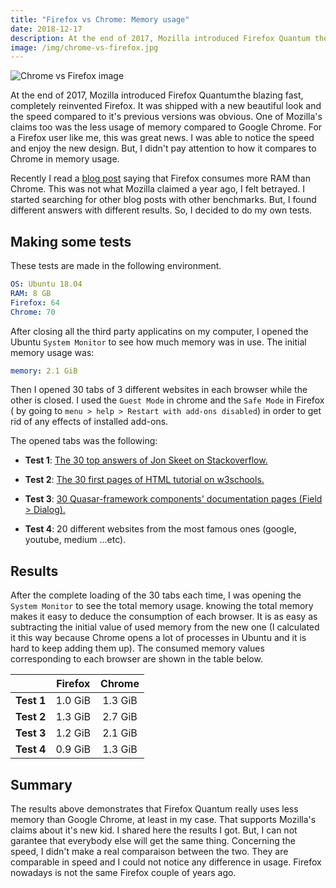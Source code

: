 ```yaml
---
title: "Firefox vs Chrome: Memory usage"
date: 2018-12-17
description: At the end of 2017, Mozilla introduced Firefox Quantum the blazing fast, completely reinvented Firefox. It was shipped with a new beautiful look and the speed compared to it's previous versions was obvious.
image: /img/chrome-vs-firefox.jpg
---
```


![Chrome vs Firefox image]({{image}})

At the end of 2017, Mozilla introduced Firefox Quantum the blazing fast, completely reinvented Firefox. It was shipped with a new beautiful look and the speed compared to it's previous versions was obvious. One of Mozilla's claims too was the less usage of memory compared to Google Chrome. For a Firefox user like me, this was great news. I was able to notice the speed and enjoy the new design. But, I didn't pay attention to how it compares to Chrome in memory usage.

Recently I read a [blog post](https://www.businessinsider.com/google-chrome-vs-firefox-performance-memory-2018-7#1-get-chrome-to-its-purest-form-minus-your-profile-any-extensions-or-other-things-that-could-affect-the-result-9) saying that Firefox consumes more RAM than Chrome. This was not what Mozilla claimed a year ago, I felt betrayed. I started searching for other blog posts with other benchmarks. But, I found different answers with different results. So, I decided to do my own tests.

## Making some tests

These tests are made in the following environment.

```yaml
OS: Ubuntu 18.04
RAM: 8 GB
Firefox: 64
Chrome: 70
```

After closing all the third party applicatins on my computer, I opened the Ubuntu `System Monitor` to see how much memory was in use. The initial memory usage was:

```yaml
memory: 2.1 GiB
```

Then I opened 30 tabs of 3 different websites in each browser while the other is closed. I used the `Guest Mode` in chrome and the `Safe Mode` in Firefox ( by going to `menu > help > Restart with add-ons disabled`) in order to get rid of any effects of installed add-ons.

The opened tabs was the following:

* **Test 1**: [The 30 top answers of Jon Skeet on Stackoverflow.](https://stackoverflow.com/users/22656/jon-skeet?tab=answers)

* **Test 2**: [The 30 first pages of HTML tutorial on w3schools.](https://www.w3schools.com/html/default.asp)

* **Test 3**: [30 Quasar-framework components' documentation pages (Field > Dialog).](https://quasar-framework.org/components/)

* **Test 4**: 20 different websites from the most famous ones (google, youtube, medium ...etc).

## Results

After the complete loading of the 30 tabs each time, I was opening the `System Monitor` to see the total memory usage. knowing the total memory makes it easy to deduce the consumption of each browser. It is as easy as subtracting the initial value of used memory from the new one (I calculated it this way because Chrome opens a lot of processes in Ubuntu and it is hard to keep adding them up). The consumed memory values corresponding to each browser are shown in the table below.

|             | Firefox   | Chrome    |
|:-----------:|:---------:|:---------:|
| **Test 1**  |  1.0 GiB  |  1.3 GiB  |
| **Test 2**  |  1.3 GiB  |  2.7 GiB  |
| **Test 3**  |  1.2 GiB  |  2.1 GiB  |
| **Test 4**  |  0.9 GiB  |  1.3 GiB  |

## Summary

The results above demonstrates that Firefox Quantum really uses less memory than Google Chrome, at least in my case. That supports Mozilla's claims about it's new kid. I shared here the results I got. But, I can not garantee that everybody else will get the same thing. Concerning the speed, I didn't make a real comparaison between the two. They are comparable in speed and I could not notice any difference in usage. Firefox nowadays is not the same Firefox couple of years ago.